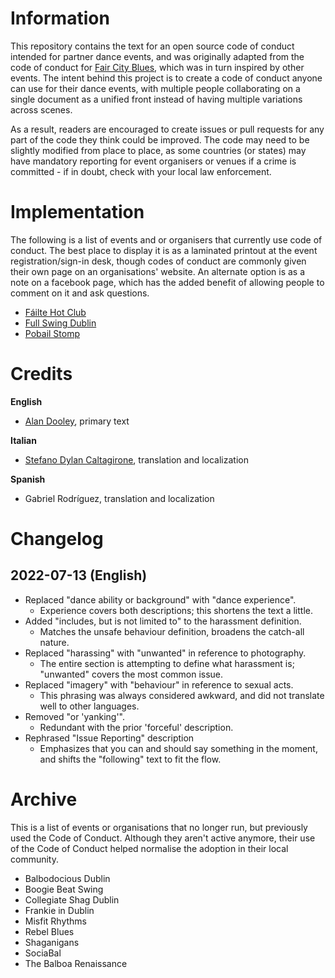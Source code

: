 # Information
This repository contains the text for an open source code of conduct intended for partner dance events, and was originally adapted from the code of conduct for [Fair City Blues](http://faircityblues.com/code.html), which was in turn inspired by other events. The intent behind this project is to create a code of conduct anyone can use for their dance events, with multiple people collaborating on a single document as a unified front instead of having multiple variations across scenes.

As a result, readers are encouraged to create issues or pull requests for any part of the code they think could be improved. The code may need to be slightly modified from place to place, as some countries (or states) may have mandatory reporting for event organisers or venues if a crime is committed - if in doubt, check with your local law enforcement.

# Implementation
The following is a list of events and or organisers that currently use code of conduct. The best place to display it is as a laminated printout at the event registration/sign-in desk, though codes of conduct are commonly given their own page on an organisations' website. An alternate option is as a note on a facebook page, which has the added benefit of allowing people to comment on it and ask questions.

* [Fáilte Hot Club](https://www.facebook.com/failtehotclub/)
* [Full Swing Dublin](https://www.fullswing.ie/)
* [Pobail Stomp](https://www.facebook.com/pobailstomp/)

# Credits
**English**
* [Alan Dooley](https://www.adubhlaoich.ie/), primary text

**Italian**
* [Stefano Dylan Caltagirone](stefanodylan@libero.it), translation and localization

**Spanish**
* Gabriel Rodríguez, translation and localization

# Changelog
## 2022-07-13 (English)
* Replaced "dance ability or background" with "dance experience".
    * Experience covers both descriptions; this shortens the text a little.
* Added "includes, but is not limited to" to the harassment definition.
    * Matches the unsafe behaviour definition, broadens the catch-all nature.
* Replaced "harassing" with "unwanted" in reference to photography.
    * The entire section is attempting to define what harassment is; "unwanted" covers the most common issue.
* Replaced "imagery" with "behaviour" in reference to sexual acts.
    * This phrasing was always considered awkward, and did not translate well to other languages.
* Removed "or 'yanking'".
    * Redundant with the prior 'forceful' description.
* Rephrased "Issue Reporting" description
    * Emphasizes that you can and should say something in the moment, and shifts the "following" text to fit the flow.

# Archive
This is a list of events or organisations that no longer run, but previously
used the Code of Conduct. Although they aren't active anymore, their use of the
Code of Conduct helped normalise the adoption in their local community.

* Balbodocious Dublin
* Boogie Beat Swing
* Collegiate Shag Dublin
* Frankie in Dublin
* Misfit Rhythms
* Rebel Blues
* Shaganigans
* SociaBal
* The Balboa Renaissance
